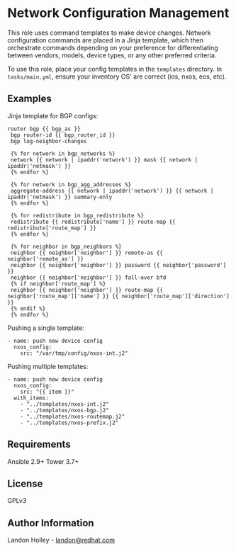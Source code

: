 Network Configuration Management
=========

This role uses command templates to make device changes. Network configuration commands are placed in a Jinja template, which then orchestrate commands depending on your preference for differentiating between vendors, models, device types, or any other preferred criteria.

To use this role, place your config templates in the `templates` directory. In `tasks/main.yml`, ensure your inventory OS' are correct (ios, nxos, eos, etc).

Examples
----------------

Jinja template for BGP configs:
```
router bgp {{ bgp_as }}
 bgp router-id {{ bgp_router_id }}
 bgp log-neighbor-changes
 
 {% for network in bgp_networks %}
 network {{ network | ipaddr('network') }} mask {{ network | ipaddr('netmask') }}
 {% endfor %}
 
 {% for network in bgp_agg_addresses %}
 aggregate-address {{ network | ipaddr('network') }} {{ network | ipaddr('netmask') }} summary-only
 {% endfor %}
 
 {% for redistribute in bgp_redistribute %}
 redistribute {{ redistribute['name'] }} route-map {{ redistribute['route_map'] }}
 {% endfor %}
 
 {% for neighbor in bgp_neighbors %}
 neighbor {{ neighbor['neighbor'] }} remote-as {{ neighbor['remote_as'] }}
 neighbor {{ neighbor['neighbor'] }} password {{ neighbor['password'] }}
 neighbor {{ neighbor['neighbor'] }} fall-over bfd
 {% if neighbor['route_map'] %}
 neighbor {{ neighbor['neighbor'] }} route-map {{ neighbor['route_map']['name'] }} {{ neighbor['route_map']['direction'] }}
 {% endif %}
 {% endfor %}
```

Pushing a single template:
```
- name: push new device config
  nxos_config:
    src: "/var/tmp/config/nxos-int.j2"
```

Pushing multiple templates:
```
- name: push new device config
  nxos_config:
    src: "{{ item }}"
  with_items:
    - "../templates/nxos-int.j2"
    - "../templates/nxos-bgp.j2"
    - "../templates/nxos-routemap.j2"
    - "../templates/nxos-prefix.j2"
```

Requirements
------------

Ansible 2.9+
Tower 3.7+

License
-------

GPLv3

Author Information
------------------

Landon Holley - landon@redhat.com
